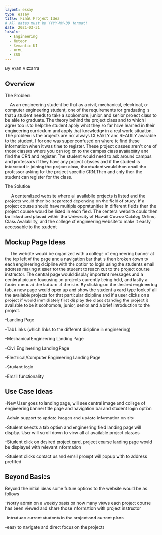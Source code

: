 ```yaml
---
layout: essay
type: essay
title: Final Project Idea
# All dates must be YYYY-MM-DD format!
date: 2021-03-31
labels:
  - Engineering
  - Meteor
  - Semantic UI
  - HTML
  - CSS
---
```

By Ryan Vizcarra

## Overview
<p>The Problem:</p>
<p>&nbsp;&nbsp;&nbsp;&nbsp;As an engineering student be that as a civil, mechanical, electrical, or computer engineering student,
one of the requirements for graduating is that a student needs to take a sophomore, junior, and senior project class to be able to graduate.
The theory behind the project class and to which I agree too is to help the student apply what they so far have learned in their engineering
curriculum and apply that knowledge in a real world situation. The problem is the projects are not always CLEARLY and READILY available to the student.
I for one was super confused on where to find these information when it was time to register. These project classes aren't one of those classes where
you can log on to the campus class availability and find the CRN and register. The student would need to ask around campus and professors if they have
any project classes and if the student is interested in joining the project class, the student would then email the professor asking for the project specific CRN.Then and only then the student can register for the class.</p>
<p> The Solution</P>
<p>
  &nbsp;&nbsp;&nbsp;&nbsp; A centeralized website where all availabile projects is listed and the projects would then be separated depending on the field of study. If a project course should have multiple opprutunities in different fields then the project course would be listed in each field. The centeral website could then be linked and placed within the University of Hawaii Course Catalog Online, Class Avalability, and the college of engineering website to make it easily accessable to the student
</p>  

## Mockup Page Ideas
<p>
  &nbsp;&nbsp;&nbsp;&nbsp;The website would be organized with a college of engineering banner at the top left of the page and a navigation bar that is then broken down to each engineering dicipline with the option to login using the students email address making it esier for the student to reach out to the project course instructor. The central page would display important messages and a centeral picture foucusing on projects currently being held, and lastly a footer menu at the bottom of the site. By clicking on the desired engineering tab, a new page would open up and show the student a card type look of all the available projects for that particular dicipline and if a user clicks on a project if would immidiately first display the class standing the project is available to be it sophomore, junior, senior and a brief introduction to the project.</p>
  <p>-Landing Page</p>
  <p>-Tab Links (which links to the different dicipline in engineering)</p>
  <p>-Mechanical Engineering Landing Page</p>
  <p>-Civil Engineering Landing Page</p>
  <p>-Electrical/Computer Engineering Landing Page</p>
  <p>-Student login</p>
  <p>-Email functionality</p>

## Use Case Ideas
  <p>-New User goes to landing page, will see central image and college of engineering banner title page and navigation bar and student login option</p>
  <p>-Admin support to update images and update information on site</p>
  <p>-Student selects a tab option and engineering field landing page will display. User will scroll down to view all all available project classes</p>
  <p>-Student click on desired project card, project course landing page would be displayed with relevant information</p>
  <p>-Student clicks contact us and email prompt will popup with to address prefilled</p>
  
## Beyond Basics
Beyond the initial ideas some future options to the website would be as follows
<p>-Notify admin on a weekly basis on how many views each project course has been viewed and share those information with project instructor</p>
<p>-introduce current students in the project and current plans</p>
<p>-easy to navigate and direct focus on the projects</p>
